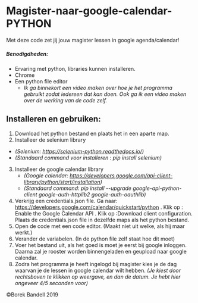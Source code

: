 # Magister-naar-google-calendar-PYTHON
Met deze code zet jij jouw magister lessen in google agenda/calendar!
##### Benodigdheden:
- Ervaring met python, libraries kunnen installeren.
- Chrome
- Een python file editor
  - *Ik ga binnekort een video maken over hoe je het programma gebruikt zodat iedereen dat kan doen. Ook ga ik een video maken over de werking van de code zelf.*

## Installeren en gebruiken:
1. Download het python bestand en plaats het in een aparte map.
2. Installeer de selenium library
  - *(Selenium: https://selenium-python.readthedocs.io/)*
  - *(Standaard command voor installeren : pip install selenium)*
3. Installeer de google calendar library
   - *(Google calendar: https://developers.google.com/api-client-library/python/start/installation)*
   - *(Standaard command: pip install --upgrade google-api-python-client google-auth-httplib2 google-auth-oauthlib)*
4. Verkrijg een credentials.json file. Ga naar: https://developers.google.com/calendar/quickstart/python . Klik op : Enable the Google Calendar API . Klik op :Download client configuration.  Plaats de credentials.json file in dezelfde maps als het python bestand.
4. Open de code met een code editor. (Maakt niet uit welke, als hij maar werkt.)
5. Verander de variabelen. (In de python file zelf staat hoe dit moet)
6. Voer het bestand uit, als het goed is moet je eerst bij google inloggen. Daarna zal je rooster
worden binnengeladen en geupload naar google calendar.
7. Zodra het programma je heeft ingelogd bij magister kies je de dag waarvan je de lessen in google calendar wilt hebben. *(Je kiest door rechtsboven te klikken op weergave, en dan de datum. Je hebt hier ongeveer 4/5 seconden voor)*

©Borek Bandell 2019
